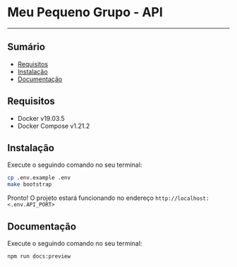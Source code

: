 # Meu Pequeno Grupo - API

---

## Sumário

- [Requisitos](#requisitos)
- [Instalação](#instalação)
- [Documentação](#documentação)

## Requisitos

- Docker v19.03.5
- Docker Compose v1.21.2

## Instalação

Execute o seguindo comando no seu terminal:

```bash
cp .env.example .env
make bootstrap
```

Pronto! O projeto estará funcionando no endereço `http://localhost:<.env.API_PORT>`

## Documentação

Execute o seguindo comando no seu terminal:

```bash
npm run docs:preview
```
